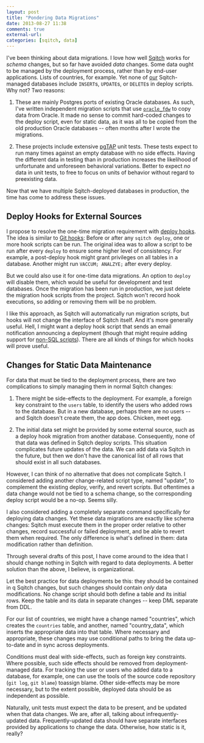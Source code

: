 ```yaml
---
layout: post
title: "Pondering Data Migrations"
date: 2013-08-27 11:38
comments: true
external-url: 
categories: [sqitch, data]
---
```


I've been thinking about data migrations. I love how well [Sqitch] works for
*schema* changes, but so far have avoided *data* changes. Some data ought to
be managed by the deployment process, rather than by end-user applications.
Lists of countries, for example. Yet none of [our] Sqitch-managed databases
include `INSERT`s, `UPDATE`s, or `DELETE`s in deploy scripts. Why not? Two
reasons:

1. These are mainly Postgres ports of existing Oracle databases. As such, I've
   written independent migration scripts that use [`oracle_fdw`] to copy data
   from Oracle. It made no sense to commit hard-coded changes to the deploy
   script, even for static data, as it was all to be copied from the old
   production Oracle databases -- often months after I wrote the migrations.

2. These projects include extensive [pgTAP] unit tests. These tests expect to
   run many times against an empty database with no side effects. Having the
   different data in testing than in production increases the likelihood of
   unfortunate and unforeseen behavioral variations. Better to expect *no*
   data in unit tests, to free to focus on units of behavior without regard to
   preexisting data.

Now that we have multiple Sqitch-deployed databases in production, the time
has come to address these issues.

Deploy Hooks for External Sources
---------------------------------

I propose to resolve the one-time migration requirement with [deploy hooks].
The idea is similar to [Git hooks]: Before or after any `sqitch deploy`, one
or more hook scripts can be run. The original idea was to allow a script to be
run after every `deploy` to ensure some higher level of consistency. For
example, a post-deploy hook might grant privileges on all tables in a
database. Another might run `VACCUM; ANALZYE;` after every deploy.

But we could also use it for one-time data migrations. An option to `deploy`
will disable them, which would be useful for development and test databases.
Once the migration has been run in production, we just delete the migration
hook scripts from the project. Sqitch won't record hook executions, so adding
or removing them will be no problem.

I like this approach, as Sqitch will automatically run migration scripts, but
hooks will not change the interface of Sqitch itself. And it's more generally
useful. Hell, I might want a deploy hook script that sends an email
notification announcing a deployment (though that might require adding support
for [non-SQL scripts]). There are all kinds of things for which hooks will
prove useful.

Changes for Static Data Maintenance
-----------------------------------

For data that must be tied to the deployment process, there are two
complications to simply managing them in normal Sqitch changes:

1. There might be side-effects to the deployment. For example, a foreign key
   constraint to the `users` table, to identify the users who added rows to
   the database. But in a new database, perhaps there are no users -- and
   Sqitch doesn't create them, the app does. Chicken, meet egg.

2. The initial data set might be provided by some external source, such as a
   deploy hook migration from another database. Consequently, none of that
   data was defined in Sqitch deploy scripts. This situation complicates
   future updates of the data. We can add data via Sqitch in the future, but
   then we don't have the canonical list of all rows that should exist in all
   such databases.

However, I can think of no alternative that does not complicate Sqitch. I
considered adding another change-related script type, named "update", to
complement the existing deploy, verify, and revert scripts. But oftentimes a
data change would not be tied to a schema change, so the corresponding
deploy script would  be a no-op. Seems silly.

I also considered adding a completely separate command specifically for
deploying data changes. Yet these data migrations are exactly like schema
changes: Sqitch must execute them in the proper order relative to other
changes, record successful or failed deployment, and be able to revert them
when required. The only difference is what's defined in them: data
modification rather than definition.

Through several drafts of this post, I have come around to the idea that I
should change nothing in Sqitch with regard to data deployments. A better
solution than the above, I believe, is organizational.

Let the best practice for data deployments be this: they should be contained
in q Sqitch changes, but such changes should contain *only* data
modifications. No change script should both define a table and its initial
rows. Keep the table and its data in separate changes -- keep DML separate
from DDL.

For our list of countries, we might have a change named "countries", which
creates the `countries` table, and another, named "country_data", which
inserts the appropriate data into that table. Where necessary and appropriate,
these changes may use conditional paths to bring the data up-to-date and in
sync across deployments.

Conditions must deal with side-effects, such as foreign key constraints. Where
possible, such side effects should be removed from deployment-managed data.
For tracking the user or users who added data to a database, for example, one
can use the tools of the source code repository (`git log`, `git blame`)
toassign blame. Other side-effects may be more necessary, but to the extent
possible, deployed data should be as independent as possible.

Naturally, unit tests must expect the data to be present, and be updated when
that data changes. We are, after all, talking about infrequently-updated data.
Frequently-updated data should have separate interfaces provided by
applications to change the data. Otherwise, how static is it, really?

[Sqitch]: http://sqitch.org/
[our]: http://iovation.com/
[`oracle_fdw`]: http://pgxn.org/extension/oracle_fdw
[pgTAP]: http://pgtap.org/
[deploy hooks]: https://github.com/theory/sqitch/issues/96
[Git hooks]: xxx (githooks)
[non-SQL scripts]: xxx
